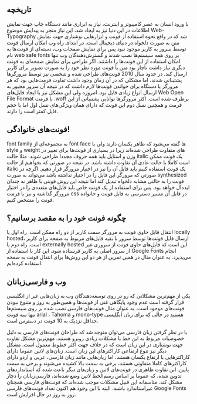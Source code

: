 <html>
<head>
<link href='//fonts.googleapis.com/css?family=Chewy' rel='stylesheet'>
<style>
@font-face {
  font-family: 'BRoya';
  src: url('BRoya.eot') format('eot'),  /* IE6–8 */
       url('BRoya.woff') format('woff'),  /* FF3.6+, IE9, Chrome6+, Saf5.1+*/
       url('BRoya.ttf') format('truetype');  /* Saf3—5, Chrome4+, FF3.5, Opera 10+ */
}

body {
     text-align: justify; 
}

h2 {
    direction: rtl; 
    font-family: 'BRoya' , Chewy ;
    padding: 0 3px;
    font-size: 1.6em;
    margin-bottom: .4em;
    padding-top: .4em;
}

p {
    direction: rtl; 
    font-family: 'BRoya' , Chewy ;
    font-size: 1.4em;
    margin-bottom: .3em;
    padding-top: .4em;
}
</style>

</head>

<body>

<h2>تاریخچه</h2>
<p>
 با ورود انسان به عصر کامپیوتر و اینترنت، نیاز به ابزاری مانند دستگاه چاپ جهت نمایش اطلاعات در این دنیا نیز به ایجاد شد، این نیاز منجر به پیدایش موضوع Web-Typography شد که در واقع نحوه استفاده از فونت و ابزارهایی نوشتاری جهت نمایش متن به صورت دلخواه در دنیای دیجیتال است. در ابتدای راه وب امکان ارسال فونت توسط سرور به کاربر موجود نبود پس برای نمایش صفحات وب، دسته‌ای از فونت‌ها به نام web safe fonts بر روی همه سیستم‌ها نصب شدند و گسترش‌دهندگان وب تنها امکان استفاده از این فونت‌ها را داشتند. اگر طراحی برای نمایش صفحه‌ای به فونت دیگری نیاز داشت ناچار بود متن با فونت مورد نظر خود را به صورت تصویر<img> برای کاربر ارسال کند. در حدود سال 2010 فونت‌های طراحی شده و شخصی نیز توسط مرورگر‌ها پشتیبانی شدند، اما مشکلی که در آن زمان وجود داشت تفاوت فرمت‌‌هایی بود که هر مرورگر یا دستگاه برای خواندن فونت‌ها لازم داشت که در نتیجه آن‌ سرور مجبور به ارسال انواع زیادی فایل بود. امروزه ولی این مشکل نیز با ایجاد فایل‌های Web Open File Format با فرمت .woff برطرف شده است. اکثر مرورگر‌ها توانایی پشتیبانی از این فرمت و همچنین نسل دوم این فونت که دارای همان ویژگی‌های نسل اول اما با حجم فایل کمتر است را دارند.
</p>




<h2>فونت‌های خانوادگی! </h2>
<p>
font family به مجموعه‌ای از font face ها گفته می‌شود که ظاهر یکسان دارند ولی با style و weight های متفاوت طراحی شده‌اند زیرا در بسیاری از فونت‌ها برای تغییر در وزن و استایل باید همه حروف مجددا طراحی شوند. مثلا حالت italic یک فونت ممکن است کاملا با حالت عادی آن تفاوت داشته باشد. در نتیجه در صورتی که بخواهیم از حالت italic یک فونت استفاده کنیم باید فایل آن را نیز در اختیار مرورگر قرار دهیم. اگرچه در صورتی که مرورگر این فایل را در اختیار نداشته باشد می‌تواند به صورت synthesized  فونت را به حالتی مشابه دلخواه تبدیل ‌کند اما نتیجه این روش فونتی با ظاهر نه چندان ایده‌آل خواهد بود. پس برای استفاده از یک فونت خاص باید فایل‌های متعددی را در اختیار مرورگر گذاشته و نیز با فرمت  css در فایل آن مسیر دسترسی به فایل فونت و خانواده فونت را مشخص کنیم. 
</p>




<h2>چگونه فونت خود را به مقصد برسانیم؟</h2>
<p>
انتقال فایل حاوی فونت به مرورگر سمت کاربر از دو راه ممکن است. راه اول یا locally hosted، ارسال فایل فونت‌ها توسط سرور با بقیه فایل‌های مربوط به صفحه برای کاربر است. راه دوم یا externally hosted این است که فایل‌های حاوی فونت از سروری غیر از سرور اصلی به کاربر فرستاده ‌شود. این کار با استفاده از Google Fonts انجام می‌پذیرد. به عنوان مثال در همین تمرین از هر دو این روش‌ها برای انتقال فونت به صفحه استفاده کرده‌ایم.
</p>




<h2>وب و فارسی‌زبانان</h2>
<p>
یکی از مهم‌ترین مشکلاتی که رو در روی توسعه‌دهندگان وب به زبان‌هایی غیر از انگلیسی قرار گرفته است عدم وجود پایگاهی غنی از فونت‌ها و همین‌طور به روز و متنوع نبودن فونت‌های موجود است. به عنوان مثال فونت‌های فارسی نصب شده بر روی سیستم‌ها تنها سه فونت arial ، Tahoma و mono-type هستند در حالی که برای زبان انگلیسی حداقل نزدیک به 10 فونت در دسترس است. 
</p>
<p>
 با در نظر گرفتن زبان فارسی می‌توان متوجه شد که طراحان فونت‌های فارسی به دلیل خصوصیات مربوط به این خط با مشکلات زیادی روبرو هستند. مهم‌ترین مشکل تفاوت جهت نوشتاری در این زبان است که در خلاف جهت اکثر خطوط معمول است. مشکل دیگر نیز تنوع ارتفاعی کاراکتر‌های این زبان است. زبان‌های لاتین عموما دارای کاراکترهایی با ارتفاع یکسان هستند، اما زبان‌هایی مانند زبان فارسی، عربی و اردو دارای کاراکترهای کاملا متفاوتی هستند، برخی به سمت بالا کشیده می‌شوند و برخی به سمت پایین. این تفاوت ظاهری در فونت‌های لاتین و زبان‌های دیگر باعث شده که استانداردهای تدوین شده، که عموما بر اساس رسم‌الخط لاتین وضع شده‌اند، فارسی‌زبانان را دچار مشکل کند. متاسفانه این قبیل مشکلات موجب شده‌اند که فونت‌های فارسی همچنان غیراستاندارد باشند. البته با این وجود هم اکنون تعداد فونت‌های فارسی Google Fonts روز به روز در حال افزایش است.
</p>




</body>
</html>
